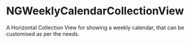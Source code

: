 # NGWeeklyCalendarCollectionView
A Horizontal Collection View for showing a weekly calendar, that can be customised as per the needs. 


